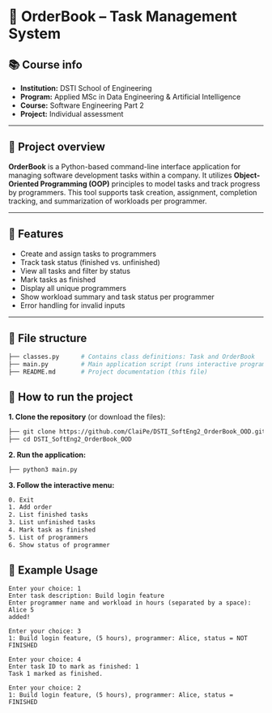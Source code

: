 # 🧾 OrderBook – Task Management System

## 📚 Course info

- **Institution:** DSTI School of Engineering
- **Program:** Applied MSc in Data Engineering & Artificial Intelligence  
- **Course:** Software Engineering Part 2   
- **Project:** Individual assessment  

---

## 🎯 Project overview

**OrderBook** is a Python-based command-line interface application for managing software development tasks within a company. It utilizes **Object-Oriented Programming (OOP)** principles to model tasks and track progress by programmers. This tool supports task creation, assignment, completion tracking, and summarization of workloads per programmer.

---

## 🧱 Features

- Create and assign tasks to programmers
- Track task status (finished vs. unfinished)
- View all tasks and filter by status
- Mark tasks as finished
- Display all unique programmers
- Show workload summary and task status per programmer
- Error handling for invalid inputs

---

## 📁 File structure

```bash
├── classes.py      # Contains class definitions: Task and OrderBook
├── main.py         # Main application script (runs interactive program)
├── README.md       # Project documentation (this file)
```

## 🚀 How to run the project
**1. Clone the repository** (or download the files):

```bash
├── git clone https://github.com/ClaiPe/DSTI_SoftEng2_OrderBook_OOD.git
├── cd DSTI_SoftEng2_OrderBook_OOD
```

**2. Run the application:**
```bash
├── python3 main.py
```
**3. Follow the interactive menu:**
```bash
0. Exit
1. Add order
2. List finished tasks
3. List unfinished tasks
4. Mark task as finished
5. List of programmers
6. Show status of programmer
```

## 🧪 Example Usage
```text
Enter your choice: 1
Enter task description: Build login feature
Enter programmer name and workload in hours (separated by a space): Alice 5
added!

Enter your choice: 3
1: Build login feature, (5 hours), programmer: Alice, status = NOT FINISHED

Enter your choice: 4
Enter task ID to mark as finished: 1
Task 1 marked as finished.

Enter your choice: 2
1: Build login feature, (5 hours), programmer: Alice, status = FINISHED
```